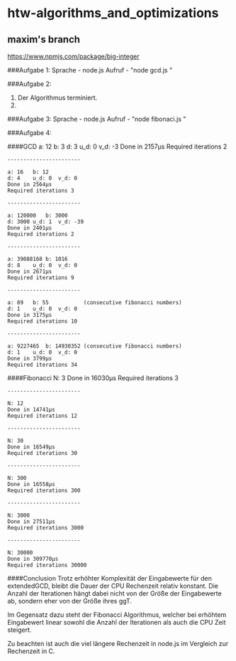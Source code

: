 # htw-algorithms_and_optimizations

## maxim's branch

https://www.npmjs.com/package/big-integer

###Aufgabe 1:
  Sprache - node.js
  Aufruf - "node gcd.js <numberA> <numberB>"

###Aufgabe 2:
  1. Der Algorithmus terminiert.
  2.

###Aufgabe 3:
  Sprache - node.js
  Aufruf - "node fibonaci.js <numberN>"

###Aufgabe 4:

####GCD
    a: 12   b: 3
    d: 3    u_d: 0  v_d: -3
    Done in 2157μs
    Required iterations 2

    -----------------------

    a: 16   b: 12
    d: 4    u_d: 0  v_d: 0
    Done in 2564μs
    Required iterations 3

    -----------------------

    a: 120000   b: 3000
    d: 3000 u_d: 1  v_d: -39
    Done in 2401μs
    Required iterations 2

    -----------------------

    a: 39088168 b: 1016
    d: 8    u_d: 0  v_d: 0
    Done in 2671μs
    Required iterations 9

    -----------------------

    a: 89   b: 55           (consecutive fibonacci numbers)
    d: 1    u_d: 0  v_d: 0
    Done in 3175μs
    Required iterations 10

    -----------------------

    a: 9227465  b: 14930352 (consecutive fibonacci numbers)
    d: 1    u_d: 0  v_d: 0
    Done in 3799μs
    Required iterations 34

####Fibonacci
    N: 3
    Done in 16030μs
    Required iterations 3

    -----------------------

    N: 12
    Done in 14741μs
    Required iterations 12

    -----------------------

    N: 30
    Done in 16549μs
    Required iterations 30

    -----------------------

    N: 300
    Done in 16558μs
    Required iterations 300

    -----------------------

    N: 3000
    Done in 27511μs
    Required iterations 3000

    -----------------------

    N: 30000
    Done in 309770μs
    Required iterations 30000

####Conclusion
Trotz erhöhter Komplexität der Eingabewerte für den extendedGCD, bleibt die Dauer der CPU Rechenzeit relativ konstant. Die Anzahl der Iterationen hängt dabei nicht von der Größe der Eingabewerte ab, sondern eher von der Größe ihres ggT.

Im Gegensatz dazu steht der Fibonacci Algorithmus, welcher bei erhöhtem Eingabewert linear sowohl die Anzahl der Iterationen als auch die CPU Zeit steigert.

Zu beachten ist auch die viel längere Rechenzeit in node.js im Vergleich zur Rechenzeit in C.
